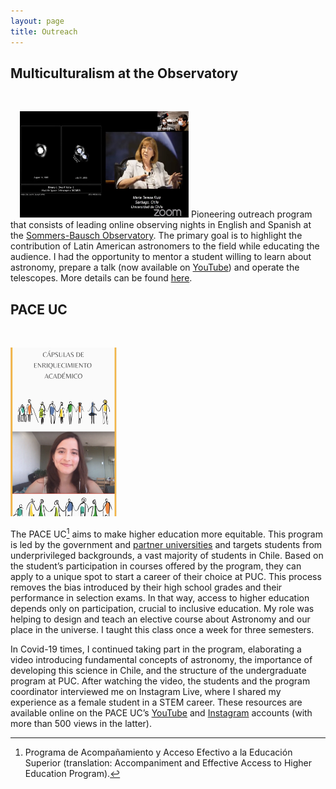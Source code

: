```yaml
---
layout: page
title: Outreach
---
```



<style>
img[src="https://github.com/csechiburu/csechiburu.github.io/blob/main/Images/MO.png?raw=true"] {
  float: right;
}
</style>

<body>

<h2>Multiculturalism at the Observatory</h2>
 
  <br>

<p><img src="https://github.com/csechiburu/csechiburu.github.io/blob/main/Images/MO.png?raw=true" alt="MO" style="width:270px;height:170px;margin-left:15px;">
Pioneering outreach program that consists of leading online observing nights in English and Spanish at the <a href="https://www.colorado.edu/sbo/"> Sommers-Bausch Observatory</a>. The primary goal is to highlight the contribution of Latin American astronomers to the field while educating the audience. I had the opportunity to mentor a student willing to learn about astronomy, prepare a talk (now available on <a href="https://www.youtube.com/channel/UCCom3frTr5azQtlcBti6KgA"> YouTube</a>) and operate the telescopes. More details can be found <a href="https://www.colorado.edu/sbo/student-activities/multiculturalism-sbo-multiculturalismo-en-sbo"> here</a>.</p>

</body>

<style>
img[src="https://github.com/csechiburu/csechiburu.github.io/blob/main/Images/pace.png?raw=true"] {
  float: left;
}
</style>



<h2>PACE UC</h2>
 
 <br>

<p><img src="https://github.com/csechiburu/csechiburu.github.io/blob/main/Images/pace.png?raw=true" alt="PACE" style="width:170px;height:270px;margin-right:15px;">
  
The PACE UC[^fn-1] aims to make higher education more equitable. This program is led by the government and <a href="https://inclusion.uc.cl/pace-uc/"> partner universities</a> and targets students from underprivileged backgrounds, a vast majority of students in Chile. Based on the student’s participation in courses offered by the program, they can apply to a unique spot to start a career of their choice at PUC. This process removes the bias introduced by their high school grades and their performance in selection exams. In that way, access to higher education depends only on participation, crucial to inclusive education. My role was helping to design and teach an elective course about Astronomy and our place in the universe. I taught this class once a week for three semesters.</p>
<p> In Covid-19 times, I continued taking part in the program, elaborating a video introducing fundamental concepts of astronomy, the importance of developing this science in Chile, and the structure of the undergraduate program at PUC. After watching the video, the students and the program coordinator interviewed me on Instagram Live, where I shared my experience as a female student in a STEM career. These resources are available online on the PACE UC’s <a href="https://www.youtube.com/watch?v=iyfr34M0FY4&t=1s">YouTube</a> and <a href="https://www.instagram.com/paceuc_oficial/channel/">Instagram</a> accounts (with more than 500 views in the latter).</p>



[^fn-1]:Programa de Acompañamiento y Acceso Efectivo a la Educación Superior (translation: Accompaniment and Effective Access to Higher Education Program).
